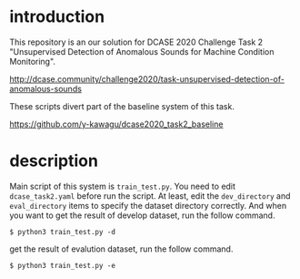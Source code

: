 # introduction
This repository is an our solution for DCASE 2020 Challenge Task 2 "Unsupervised Detection of Anomalous Sounds for Machine Condition Monitoring".

http://dcase.community/challenge2020/task-unsupervised-detection-of-anomalous-sounds

These scripts divert part of the baseline system of this task.

https://github.com/y-kawagu/dcase2020_task2_baseline

# description
Main script of this system is `train_test.py`.
You need to edit `dcase_task2.yaml` before run the script.
At least, edit the `dev_directory` and `eval_directory` items to specify the dataset directory correctly.
And when you want to get the result of develop dataset, run the follow command. 
```
$ python3 train_test.py -d
```
get the result of evalution dataset, run the follow command.
```
$ python3 train_test.py -e
```
